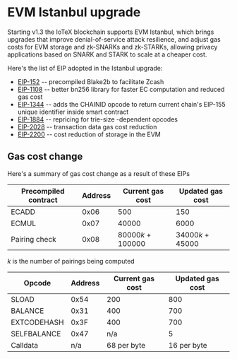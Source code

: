 # EVM Istanbul upgrade

Starting v1.3 the IoTeX blockchain supports EVM Istanbul, which brings upgrades
that improve denial-of-service attack resilience, and adjust gas costs for EVM
storage and zk-SNARKs and zk-STARKs, allowing privacy applications based on
SNARK and STARK to scale at a cheaper cost.

Here's the list of EIP adopted in the Istanbul upgrade:

- [EIP-152](https://eips.ethereum.org/EIPS/eip-152) -- precompiled Blake2b to
facilitate Zcash
- [EIP-1108](https://eips.ethereum.org/EIPS/eip-1108) -- better bn256 library
for faster EC computation and reduced gas cost
- [EIP-1344](https://eips.ethereum.org/EIPS/eip-1344) -- adds the CHAINID opcode
to return current chain's EIP-155 unique identifier inside smart contract
- [EIP-1884](https://eips.ethereum.org/EIPS/eip-1884) -- repricing for trie-size
-dependent opcodes
- [EIP-2028](https://eips.ethereum.org/EIPS/eip-2028) -- transaction data gas cost
reduction
- [EIP-2200](https://eips.ethereum.org/EIPS/eip-2200) -- cost reduction of storage
in the EVM

## Gas cost change
Here's a summary of gas cost change as a result of these EIPs

| Precompiled contract | Address | Current gas cost | Updated gas cost |
| --- | --- | --- | --- |
| ECADD | 0x06 | 500 | 150 |
| ECMUL | 0x07 | 40000 | 6000 |
| Pairing check | 0x08 | 80000*k* + 100000 | 34000*k* + 45000 |

*k* is the number of pairings being computed

| Opcode | Address | Current gas cost | Updated gas cost |
| --- | --- | --- | --- |
| SLOAD | 0x54 | 200 | 800 |
| BALANCE | 0x31 | 400 | 700 |
| EXTCODEHASH | 0x3F | 400 | 700 |
| SELFBALANCE | 0x47 | n/a | 5 |
| Calldata | n/a | 68 per byte | 16 per byte |

